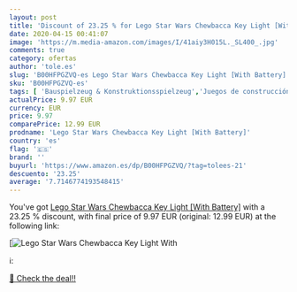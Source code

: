 ```yaml
---
layout: post
title: 'Discount of 23.25 % for Lego Star Wars Chewbacca Key Light [With'
date: 2020-04-15 00:41:07
image: 'https://m.media-amazon.com/images/I/41aiy3H015L._SL400_.jpg'
comments: true
category: ofertas
author: 'tole.es'
slug: 'B00HFPGZVQ-es Lego Star Wars Chewbacca Key Light [With Battery]'
sku: 'B00HFPGZVQ-es'
tags: [ 'Bauspielzeug & Konstruktionsspielzeug','Juegos de construcción para niños','Juguetes','Juguetes y juegos','Spielzeug','lego', ]
actualPrice: 9.97 EUR
currency: EUR
price: 9.97
comparePrice: 12.99 EUR
prodname: 'Lego Star Wars Chewbacca Key Light [With Battery]'
country: 'es'
flag: '🇪🇸'
brand: ''
buyurl: 'https://www.amazon.es/dp/B00HFPGZVQ/?tag=tolees-21'
descuento: '23.25'
average: '7.7146774193548415'
---
```


You've got [Lego Star Wars Chewbacca Key Light [With Battery]](https://www.amazon.es/dp/B00HFPGZVQ/?tag=tolees-21) with a  23.25 % discount, with final price of 9.97 EUR (original: 12.99 EUR) at the following link:

[![Lego Star Wars Chewbacca Key Light [With](https://m.media-amazon.com/images/I/41aiy3H015L._SL400_.jpg)](https://www.amazon.es/dp/B00HFPGZVQ/?tag=tolees-21)

ℹ️:


[🛒 Check the deal!!](https://www.amazon.es/dp/B00HFPGZVQ/?tag=tolees-21)
